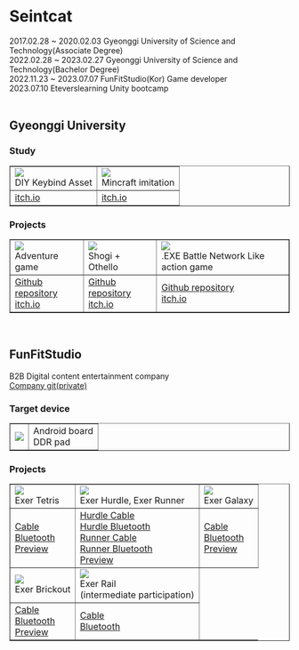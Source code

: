 # Seintcat
2017.02.28 ~ 2020.02.03 Gyeonggi University of Science and Technology(Associate Degree)<br>
2022.02.28 ~ 2023.02.27 Gyeonggi University of Science and Technology(Bachelor Degree)<br>
2022.11.23 ~ 2023.07.07 FunFitStudio(Kor) Game developer<br>
2023.07.10 Eteverslearning Unity bootcamp<br>
<br>
## Gyeonggi University
### Study
<table border="1">
	<tr>
	    <td>
        <img src="https://github.com/seintcat/seintcat/assets/35403288/70ae1777-8aea-4320-9d86-315e2729cd00"/><br>
        DIY Keybind Asset<br>
      </td>
	    <td>
        <img src="https://github.com/seintcat/seintcat/assets/35403288/620a7c1b-6ff8-436a-8f77-ef31a8788e67"/><br>
        Mincraft imitation<br>
      </td>
  </tr>
	<tr>
	    <td>
        <a href=https://seintcat.itch.io/unity-diy-keybind-asset>itch.io</a><br>
      </td>
	    <td>
        <a href=https://seintcat.itch.io/study-mincraft-stuff>itch.io</a><br>
      </td>
  </tr>
</table>
<h3>Projects</h3>
<table border="1">
	<tr>
	    <td>
        <img src="https://github.com/seintcat/seintcat/assets/35403288/cbbfc38f-df55-4a38-82a2-56694fddb3f4"/><br>
        Adventure game<br>
      </td>
	    <td>
        <img src="https://github.com/seintcat/seintcat/assets/35403288/1711aa1c-b36e-4922-a219-154980d58550"/><br>
        Shogi + Othello<br>
      </td>
	    <td>
        <img src="https://github.com/seintcat/seintcat/assets/35403288/d06b8043-084c-435c-b28c-cf05886b303a"/><br>
        .EXE Battle Network Like action game<br>
      </td>
	</tr>
	<tr>
	    <td>
        <a href=https://github.com/seintcat/CollegeProject1>Github repository</a><br>
        <a href=https://seintcat.itch.io/college-project>itch.io</a><br>
      </td>
	    <td>
        <a href=https://github.com/seintcat/CollegeProject2>Github repository</a><br>
        <a href=https://seintcat.itch.io/shothello>itch.io</a><br>
      </td>
	    <td>
        <a href=https://github.com/seintcat/CollegeProject3>Github repository</a><br>
        <a href=https://seintcat.itch.io/dot-exe-like-action-game-prototype>itch.io</a><br>
      </td>
	</tr>
</table>
<br>
<h2>FunFitStudio</h2>
B2B Digital content entertainment company<br>
<a href=https://github.com/FunAndFitStudio>Company git(private)</a><br>
<h3>Target device</h3>
<table border="1">
	<tr>
	    <td>
        <img src="https://github.com/seintcat/seintcat/assets/35403288/0e17219b-5558-4550-b808-7d2d95903bb3"/><br>
      </td>
	    <td>
        Android board<br>
        DDR pad<br>
      </td>
  </tr>
</table>
<h3>Projects</h3>
<table border="1">
  <tr>
    <td>
      <img src="https://github.com/seintcat/seintcat/assets/35403288/8b34b1f2-d757-46b0-8ae3-f9a914dbdf2b"/><br>
      Exer Tetris<br>
    </td>
    <td>
      <img src="https://github.com/seintcat/seintcat/assets/35403288/5fd70c5c-dea5-44d0-8e2e-8d6522eabbd0"/><br>
      Exer Hurdle, Exer Runner<br>
    </td>
    <td>
      <img src="https://github.com/seintcat/seintcat/assets/35403288/aa667cae-66b3-4049-af63-c9d44f28a760"/><br>
      Exer Galaxy<br>
    </td>
  </tr>
  <tr>
    <td>
      <a href="https://play.google.com/store/apps/details?id=com.FunFitStudio.ExerTetrisCable">Cable</a><br>
      <a href="https://play.google.com/store/apps/details?id=com.FunFitStudio.ExerTetrisBluetooth">Bluetooth</a><br>
      <a href="https://www.youtube.com/watch?v=KfAOyVYv_ag">Preview</a><br>
    </td>
    <td>
      <a href="https://play.google.com/store/apps/details?id=com.FunFitStudio.ExerHurdleCable">Hurdle Cable</a><br>
      <a href="https://play.google.com/store/apps/details?id=com.FunFitStudio.ExerHurdleBluetooth2">Hurdle Bluetooth</a><br>
      <a href="https://play.google.com/store/apps/details?id=com.FunFitStudio.ExerRunnerCable">Runner Cable</a><br>
      <a href="https://play.google.com/store/apps/details?id=com.FunFitStudio.ExerRunnerBluetooth">Runner Bluetooth</a><br>
      <a href="https://www.youtube.com/watch?v=RFkGW6bF_6A">Preview</a><br>
    </td>
    <td>
      <a href="https://play.google.com/store/apps/details?id=com.FunFitStudio.ExerGalaxyCable">Cable</a><br>
      <a href="https://play.google.com/store/apps/details?id=com.FunFitStudio.ExerGalaxyBluetooth2">Bluetooth</a><br>
      <a href="https://www.youtube.com/watch?v=Gs7AAYdmV3Q">Preview</a><br>
    </td>
  </tr>
  <tr>
    <td>
      <img src="https://github.com/seintcat/seintcat/assets/35403288/534a686a-cc85-423c-8aca-c1dd663ad267"/><br>
      Exer Brickout<br>
    </td>
    <td>
      <img src="https://github.com/seintcat/seintcat/assets/35403288/bdf35614-c4d2-4089-af73-a6050564c81b"/><br>
      Exer Rail<br>
      (intermediate participation)<br>
    </td>
  </tr>
  <tr>
    <td>
      <a href="https://play.google.com/store/apps/details?id=com.FunFitStudio.ExerBrickOutCable">Cable</a><br>
      <a href="https://play.google.com/store/apps/details?id=com.FunFitStudio.ExerBrickBluetooth">Bluetooth</a><br>
      <a href="https://www.youtube.com/watch?v=edN3r1Q-bKQ">Preview</a><br>
    </td>
    <td>
      <a href="https://play.google.com/store/apps/details?id=com.FunFitStudio.ExerRailCable">Cable</a><br>
      <a href="https://play.google.com/store/apps/details?id=com.FunFitStudio.ExerRailBT">Bluetooth</a><br>
    </td>
  </tr>
</table>
